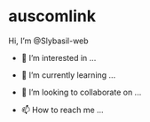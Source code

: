 # auscomlink
Hi, I’m @Slybasil-web

- 👀 I’m interested in ...

- 🌱 I’m currently learning ...

- 💞️ I’m looking to collaborate on ...

- 📫 How to reach me ...

